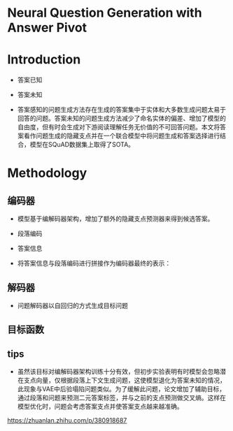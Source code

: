 # Neural Question Generation with Answer Pivot

# Introduction
+ 答案已知
+ 答案未知

+ 答案感知的问题生成方法存在生成的答案集中于实体和大多数生成问题太易于回答的问题。答案未知的问题生成方法减少了命名实体的偏差、增加了模型的自由度，但有时会生成对下游阅读理解任务无价值的不可回答问题。本文将答案看作问题生成的隐藏支点并在一个联合模型中将问题生成和答案选择进行结合，模型在SQuAD数据集上取得了SOTA。

# Methodology

## 编码器
+  模型基于编解码器架构，增加了额外的隐藏支点预测器来得到候选答案。
+ 段落编码
+ 答案信息

+ 将答案信息与段落编码进行拼接作为编码器最终的表示：

## 解码器
+ 问题解码器以自回归的方式生成目标问题

## 目标函数

## tips
+ 虽然该目标对编解码器架构训练十分有效，但初步实验表明有时模型会忽略潜在支点向量，仅根据段落上下文生成问题，这使模型退化为答案未知的情况，此现象与VAE中后验塌陷问题类似。为了缓解此问题，论文增加了辅助目标，通过段落和问题来预测二元答案标签，并与之前的支点预测做交叉熵。这样在模型优化时，问题会考虑答案支点并使答案支点越来越准确。


https://zhuanlan.zhihu.com/p/380918687